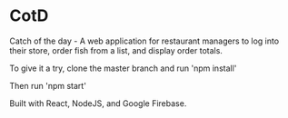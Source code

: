 # CotD
Catch of the day - A web application for restaurant managers to log into their store, order fish from a list, and display order totals.

To give it a try, clone the master branch and run 'npm install'

Then run 'npm start'

Built with React, NodeJS, and Google Firebase.
